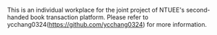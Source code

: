 This is an individual workplace for the joint project of NTUEE's second-handed book transaction platform.
Please refer to ycchang0324(https://github.com/ycchang0324) for more information.
